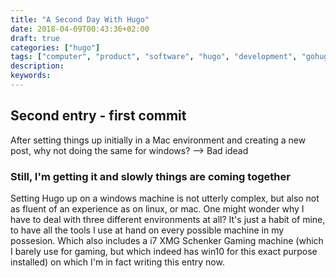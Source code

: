 ```yaml
---
title: "A Second Day With Hugo"
date: 2018-04-09T00:43:36+02:00
draft: true
categories: ["hugo"]
tags: ["computer", "product", "software", "hugo", "development", "gohugo", "golang"]
description:
keywords: 
---
```


## Second entry - first commit
After setting things up initially in a Mac environment and creating a new post, why not doing the same for windows?
--> Bad idead
### Still, I'm getting it and slowly things are coming together
Setting Hugo up on a windows machine is not utterly complex, but also not as fluent of an experience as on linux, or mac. One might wonder why I have to deal with three different environments at all? It's just a habit of mine, to have all the tools I use at hand on every possible machine in my possesion. Which also includes a i7 XMG Schenker Gaming machine (which I barely use for gaming, but which indeed has win10 for this exact purpose installed) on which I'm in fact writing this entry now. 